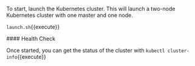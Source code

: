 To start, launch the Kubernetes cluster. This will launch a two-node Kubernetes cluster with one master and one node.

`launch.sh`{{execute}}

#### Health Check

Once started, you can get the status of the cluster with `kubectl cluster-info`{{execute}}
